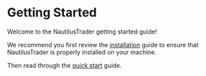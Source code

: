 # Getting Started

Welcome to the NautilusTrader getting started guide!

We recommend you first review the [installation](1_installation.md) guide to ensure that NautilusTrader
is properly installed on your machine.

Then read through the [quick start](2_quick_start.md) guide.
